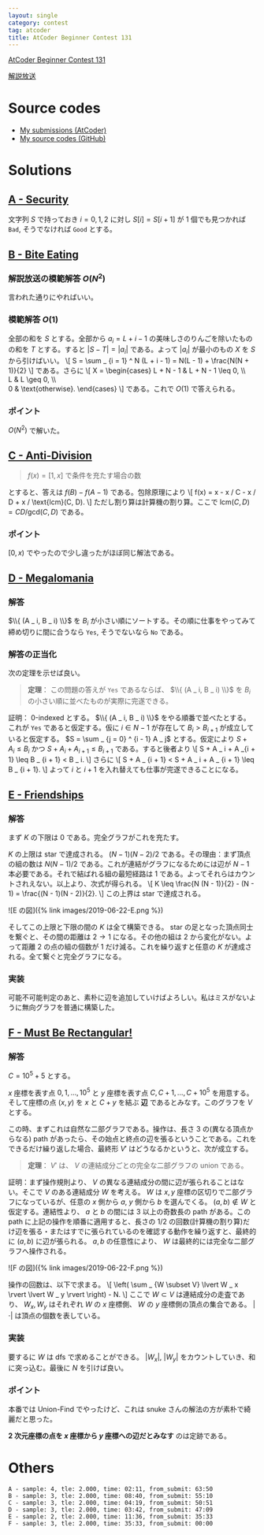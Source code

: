 ```yaml
---
layout: single
category: contest
tag: atcoder
title: AtCoder Beginner Contest 131
---
```


[AtCoder Beginner Contest 131](https://atcoder.jp/contests/abc131)

[解説放送](https://youtu.be/XI8exXVxZ-Q)

# Source codes

- [My submissions (AtCoder)](https://atcoder.jp/contests/abc131/submissions?f.User=kazunetakahashi)
- [My source codes (GitHub)](https://github.com/kazunetakahashi/atcoder/tree/master/2019/0622_ABC131)

# Solutions

## [A - Security](https://atcoder.jp/contests/abc131/tasks/abc131_a)

文字列 $S$ で持っておき $i = 0, 1, 2$ に対し $S[i] = S[i + 1]$ が $1$ 個でも見つかれば `Bad`, そうでなければ `Good` とする。

## [B - Bite Eating](https://atcoder.jp/contests/abc131/tasks/abc131_b)

### 解説放送の模範解答 $O(N^2)$

言われた通りにやればいい。

### 模範解答 $O(1)$

全部の和を $S$ とする。全部から $a _ i = L + i - 1$ の美味しさのりんごを除いたものの和を $T$ とする。すると $\lvert S - T \rvert = \lvert a _ i \rvert$ である。よって $\lvert a _ i \rvert$ が最小のもの $X$ を $S$ から引けばいい。
\\[
  S = \sum _ {i = 1} ^ N (L + i - 1) = N(L - 1) + \frac{N(N + 1)}{2}
\\]
である。さらに
\\[
  X = \begin{cases}
    L + N - 1 & L + N - 1 \leq 0, \\\\\
    L & L \geq 0, \\\\\
    0 & \text{otherwise}.
  \end{cases}
\\]
である。これで $O(1)$ で答えられる。

### ポイント

$O(N^2)$ で解いた。

## [C - Anti-Division](https://atcoder.jp/contests/abc131/tasks/abc131_c)

> $f(x) = [1, x]$ で条件を充たす場合の数

とすると、答えは $f(B) - f(A - 1)$ である。包除原理により
\\[
  f(x) = x - x / C - x / D + x / \text{lcm}(C, D).
\\]
ただし割り算は計算機の割り算。ここで $\text{lcm}(C, D) = CD / \text{gcd}(C, D)$ である。

### ポイント

$[0, x)$ でやったので少し違ったがほぼ同じ解法である。

## [D - Megalomania](https://atcoder.jp/contests/abc131/tasks/abc131_d)

### 解答

$\\{ (A _ i, B _ i) \\}$ を $B _ i$ が小さい順にソートする。その順に仕事をやってみて締め切りに間に合うなら `Yes`, そうでないなら `No` である。

### 解答の正当化

次の定理を示せば良い。

> **定理**： この問題の答えが `Yes` であるならば、 $\\{ (A _ i, B _ i) \\}$ を $B _ i$ の小さい順に並べたものが実際に完遂できる。

証明： $0$-indexed とする。 $\\{ (A _ i, B _ i) \\}$ をやる順番で並べたとする。これが `Yes` であると仮定する。仮に $i \in N - 1$ が存在して $B _ i > B _ {i + 1}$ が成立していると仮定する。 $S = \sum _ {j = 0} ^ {i - 1} A _ j$ とする。仮定により $S + A _ i \leq B _ i$ かつ $S + A _ i + A _ {i + 1} \leq B _ {i + 1}$ である。すると後者より
\\[
  S + A _ i + A _{i + 1} \leq B _ {i + 1} < B _ i.
\\]
さらに
\\[
  S + A _ {i + 1} < S + A _ i + A _ {i + 1} \leq B _ {i + 1}.
\\]
よって $i$ と $i + 1$ を入れ替えても仕事が完遂できることになる。

## [E - Friendships](https://atcoder.jp/contests/abc131/tasks/abc131_e)

### 解答

まず $K$ の下限は $0$ である。完全グラフがこれを充たす。

$K$ の上限は star で達成される。 $(N - 1)(N - 2) / 2$ である。その理由：まず頂点の組の数は $N (N - 1) / 2$ である。これが連結がグラフになるためには辺が $N - 1$ 本必要である。それで結ばれる組の最短経路は $1$ である。よってそれらはカウントされえない。以上より、次式が得られる。
\\[
  K \leq \frac{N (N - 1)}{2} - (N - 1) = \frac{(N - 1)(N - 2)}{2}.
\\]
この上界は star で達成される。

![E の図]({% link images/2019-06-22-E.png %})

そしてこの上限と下限の間の $K$ は全て構築できる。 star の足となった頂点同士を繋ぐと、その間の距離は $2 \to 1$ になる。その他の組は $2$ から変化がない。よって距離 $2$ の点の組の個数が $1$ だけ減る。これを繰り返すと任意の $K$ が達成される。全て繋ぐと完全グラフになる。

### 実装

可能不可能判定のあと、素朴に辺を追加していけばよろしい。私はミスがないように無向グラフを普通に構築した。

## [F - Must Be Rectangular!](https://atcoder.jp/contests/abc131/tasks/abc131_f)

### 解答

$C = 10^5 + 5$ とする。

$x$ 座標を表す点 $0, 1, \dots, 10^5$ と $y$ 座標を表す点 $C, C + 1, \dots, C + 10^5$ を用意する。そして座標の点 $(x, y)$ を $x$ と $C + y$ を結ぶ **辺** であるとみなす。このグラフを $V$ とする。

この時、まずこれは自然な二部グラフである。操作は、長さ $3$ の(異なる頂点からなる) path があったら、その始点と終点の辺を張るということである。これをできるだけ繰り返した場合、最終形 $V'$ はどうなるかというと、次が成立する。

> **定理**： $V'$ は、 $V$ の連結成分ごとの完全な二部グラフの union である。

証明：まず操作規則より、 $V$ の異なる連結成分の間に辺が張られることはない。そこで $V$ のある連結成分 $W$ を考える。 $W$ は $x, y$ 座標の区切りで二部グラフになっているが、任意の $x$ 側から $a$, $y$ 側から $b$ を選んでくる。 $(a, b) \not \in W$ と仮定する。連結性より、 $a$ と $b$ の間には $3$ 以上の奇数長の path がある。この path に上記の操作を順番に適用すると、長さの $1/2$ の回数(計算機の割り算)だけ辺を張る・またはすでに張られているのを確認する動作を繰り返すと、最終的に $(a, b)$ に辺が張られる。 $a, b$ の任意性により、 $W$ は最終的には完全な二部グラフへ操作される。

![F の図]({% link images/2019-06-22-F.png %})

操作の回数は、以下で求まる。
\\[
  \left( \sum _ {W \subset V} \lvert W _ x \rvert \lvert W _ y \rvert \right) - N.
\\]
ここで $W \subset V$ は連結成分の走査であり、 $W _ x, W _ y$ はそれぞれ $W$ の $x$ 座標側、 $W$ の $y$ 座標側の頂点の集合である。 $\lvert \cdot \rvert$ は頂点の個数を表している。

### 実装

要するに $W$ は dfs で求めることができる。 $\lvert W _ x \rvert$, $\lvert W _ y \rvert$ をカウントしていき、和に突っ込む。最後に $N$ を引けば良い。

### ポイント

本番では Union-Find でやったけど、これは snuke さんの解法の方が素朴で綺麗だと思った。

**$2$ 次元座標の点を $x$ 座標から $y$ 座標への辺だとみなす** のは定跡である。

# Others

```
A - sample: 4, tle: 2.000, time: 02:11, from_submit: 63:50
B - sample: 3, tle: 2.000, time: 08:40, from_submit: 55:10
C - sample: 3, tle: 2.000, time: 04:19, from_submit: 50:51
D - sample: 3, tle: 2.000, time: 03:42, from_submit: 47:09
E - sample: 2, tle: 2.000, time: 11:36, from_submit: 35:33
F - sample: 3, tle: 2.000, time: 35:33, from_submit: 00:00
```
